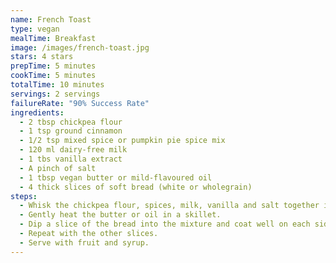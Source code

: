 ```yaml
---
name: French Toast
type: vegan
mealTime: Breakfast
image: /images/french-toast.jpg
stars: 4 stars
prepTime: 5 minutes
cookTime: 5 minutes
totalTime: 10 minutes
servings: 2 servings
failureRate: "90% Success Rate"
ingredients:
  - 2 tbsp chickpea flour
  - 1 tsp ground cinnamon
  - 1/2 tsp mixed spice or pumpkin pie spice mix
  - 120 ml dairy-free milk
  - 1 tbs vanilla extract
  - A pinch of salt
  - 1 tbsp vegan butter or mild-flavoured oil
  - 4 thick slices of soft bread (white or wholegrain)
steps:
  - Whisk the chickpea flour, spices, milk, vanilla and salt together in a shallow container.
  - Gently heat the butter or oil in a skillet.
  - Dip a slice of the bread into the mixture and coat well on each side. Place in the skillet and fry on medium heat for a minute on each side until golden brown.
  - Repeat with the other slices.
  - Serve with fruit and syrup.
---
```

